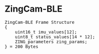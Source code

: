 # ZingCam-BLE

<pre>
ZingCam-BLE Frame Structure
{
    uint16_t imu_values[12];
    uint8_t status_values[14 * 12];
    ZING_parameters zing_params;
} = 200 Bytes
</pre>
